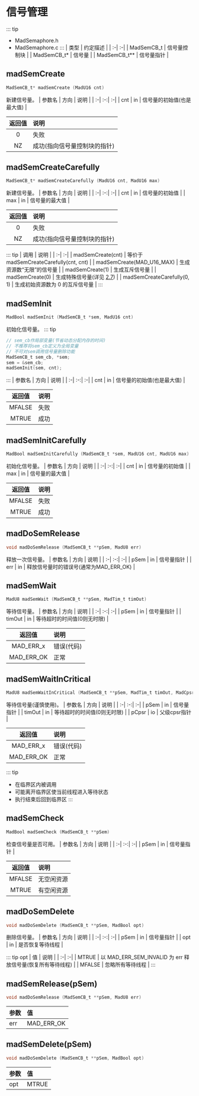 # 信号管理
::: tip
- MadSemaphore.h
- MadSemaphore.c
:::
| 类型 | 约定描述 |
| :-| :-|
| MadSemCB_t   | 信号量控制块 |
| MadSemCB_t*  | 信号量 |
| MadSemCB_t** | 信号量指针 |

## madSemCreate
```c
MadSemCB_t* madSemCreate (MadU16 cnt)
```
新建信号量。
| 参数名 | 方向 | 说明 |
| :-| :-:| :-|
| cnt | in | 信号量的初始值(也是最大值) |

| 返回值 | 说明 |
| :-:| :-|
| 0  | 失败 |
| NZ | 成功(指向信号量控制块的指针) |

## madSemCreateCarefully
```c
MadSemCB_t* madSemCreateCarefully (MadU16 cnt, MadU16 max)
```
新建信号量。
| 参数名 | 方向 | 说明 |
| :-| :-:| :-|
| cnt | in | 信号量的初始值 |
| max | in | 信号量的最大值 |

| 返回值 | 说明 |
| :-:| :-|
| 0  | 失败 |
| NZ | 成功(指向信号量控制块的指针) |

::: tip
| 调用 | 说明 |
| :-| :-|
| madSemCreate(cnt)           | 等价于 madSemCreateCarefully(cnt, cnt) |
| madSemCreate(MAD_U16_MAX)   | 生成资源数“无限”的信号量 |
| madSemCreate(1)             | 生成互斥信号量 |
| madSemCreate(0)             | 生成特殊信号量(详见 [2.7](/HandBook/BriefDesign.md)) |
| madSemCreateCarefully(0, 1) | 生成初始资源数为 0 的互斥信号量 |
:::

## madSemInit
```c
MadBool madSemInit (MadSemCB_t *sem, MadU16 cnt)
```
初始化信号量。
::: tip
```c
// sem_cb作局部变量(节省动态分配内存的时间)
// 不推荐将sem_cb定义为全局变量
// 不可对sem调用信号量删除功能
MadSemCB_t sem_cb, *sem;
sem = &sem_cb;
madSemInit(sem, cnt);
```
:::
| 参数名 | 方向 | 说明 |
| :-| :-:| :-|
| cnt | in | 信号量的初始值(也是最大值) |

| 返回值 | 说明 |
| :-:| :-|
| MFALSE | 失败 |
| MTRUE  | 成功 |

## madSemInitCarefully
```c
MadBool madSemInitCarefully (MadSemCB_t *sem, MadU16 cnt, MadU16 max)
```
初始化信号量。
| 参数名 | 方向 | 说明 |
| :-| :-:| :-|
| cnt | in | 信号量的初始值 |
| max | in | 信号量的最大值 |

| 返回值 | 说明 |
| :-:| :-|
| MFALSE | 失败 |
| MTRUE  | 成功 |

## madDoSemRelease
```c
void madDoSemRelease (MadSemCB_t **pSem, MadU8 err)
```
释放一次信号量。
| 参数名 | 方向 | 说明 |
| :-| :-:| :-|
| pSem | in | 信号量指针 |
| err  | in | 释放信号量时的错误号(通常为MAD_ERR_OK) |

## madSemWait
```c
MadU8 madSemWait (MadSemCB_t **pSem, MadTim_t timOut)
```
等待信号量。
| 参数名 | 方向 | 说明 |
| :-| :-:| :-|
| pSem   | in | 信号量指针 |
| timOut | in | 等待超时的时间值(0则无时限) |

| 返回值 | 说明 |
| :-:| :-|
| MAD_ERR_x  | 错误(代码) |
| MAD_ERR_OK | 正常 |

## madSemWaitInCritical
```c
MadU8 madSemWaitInCritical (MadSemCB_t **pSem, MadTim_t timOut, MadCpsr_t *pCpsr)
```
等待信号量(谨慎使用)。
| 参数名 | 方向 | 说明 |
| :-| :-:| :-|
| pSem   | in | 信号量指针 |
| timOut | in | 等待超时的时间值(0则无时限) |
| pCpsr  | io | 父级cpsr指针 |

| 返回值 | 说明 |
| :-:| :-|
| MAD_ERR_x  | 错误(代码) |
| MAD_ERR_OK | 正常 |

::: tip
- 在临界区内被调用
- 可能离开临界区使当前线程进入等待状态
- 执行结束后回到临界区
:::

## madSemCheck
```c
MadBool madSemCheck (MadSemCB_t **pSem)
```
检查信号量是否可用。
| 参数名 | 方向 | 说明 |
| :-| :-:| :-|
| pSem   | in | 信号量指针 |

| 返回值 | 说明 |
| :-:| :-|
| MFALSE | 无空闲资源 |
| MTRUE  | 有空闲资源 |

## madDoSemDelete
```c
void madDoSemDelete (MadSemCB_t **pSem, MadBool opt)
```
删除信号量。
| 参数名 | 方向 | 说明 |
| :-| :-:| :-|
| pSem | in | 信号量指针 |
| opt  | in | 是否恢复等待线程 |

::: tip opt
| 值 | 说明 |
| :-| :-|
| MTRUE  | 以 MAD_ERR_SEM_INVALID 为 err 释放信号量(恢复所有等待线程) |
| MFALSE | 忽略所有等待线程 |
:::

## madSemRelease(pSem)
```c
void madDoSemRelease (MadSemCB_t **pSem, MadU8 err)
```
| 参数 | 值 |
| :-| :-|
| err | MAD_ERR_OK |

## madSemDelete(pSem)
```c
void madDoSemDelete (MadSemCB_t **pSem, MadBool opt)
```
| 参数 | 值 |
| :-| :-|
| opt | MTRUE |
